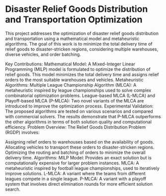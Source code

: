 # Disaster Relief Goods Distribution and Transportation Optimization
This project addresses the optimization of disaster relief goods distribution and transportation using a mathematical model and metaheuristic algorithms. The goal of this work is to minimize the total delivery time of relief goods to disaster-stricken regions, considering multiple warehouses, diverse vehicles, and order batching.

Key Contributions:
Mathematical Model: A Mixed-Integer Linear Programming (MILP) model is formulated to optimize the distribution of relief goods. This model minimizes the total delivery time and assigns relief orders to the most suitable warehouses and vehicles.
Metaheuristic Algorithms:
Multiple League Championship Algorithm (MLCA): A metaheuristic inspired by league championships used to solve complex combinatorial optimization problems.
League-based MLCA (L-MLCA) and Playoff-based MLCA (P-MLCA): Two novel variants of the MLCA are introduced to improve the optimization process.
Experimental Validation: The proposed algorithms are tested on various scenarios and compared with commercial solvers. The results demonstrate that P-MLCA outperforms the other algorithms in terms of both solution quality and computational efficiency.
Problem Overview:
The Relief Goods Distribution Problem (RGDP) involves:

Assigning relief orders to warehouses based on the availability of goods.
Allocating vehicles to transport these orders to disaster-stricken regions.
Optimizing the routing and batching of orders to minimize the overall delivery time.
Algorithms:
MILP Model: Provides an exact solution but is computationally expensive for larger problem instances.
MLCA: A metaheuristic inspired by football league championships, used to iteratively improve solutions.
L-MLCA: A variant where the teams from different leagues compete in a single league.
P-MLCA: A variant with a playoff system that involves direct elimination rounds for more efficient solution search.

